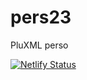 # pers23
PluXML perso

[![Netlify Status](https://api.netlify.com/api/v1/badges/825e90e9-aead-41b9-9677-5f60b46d879f/deploy-status)](https://app.netlify.com/sites/pers23/deploys)
